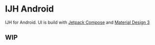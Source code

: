 # IJH Android
IJH for Android.
UI is build with [Jetpack Compose](https://developer.android.com/jetpack/compose) and 
[Material Design 3](https://m3.material.io)

## WIP